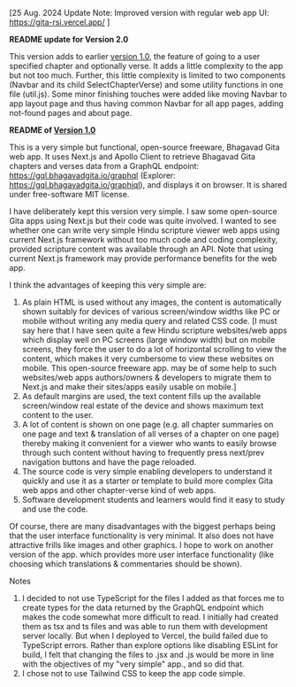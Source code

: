 [25 Aug. 2024 Update Note: Improved version with regular web app UI: https://gita-rsi.vercel.app/ ] 

**README update for Version 2.0**

This version adds to earlier [version 1.0](https://github.com/ravisiyer/verysimplegita/releases/tag/v1.0.0), the feature of going to a user specified chapter and optionally verse. It adds a little complexity to the app but not too much. Further, this little complexity is limited to two components (Navbar and its child SelectChapterVerse) and some utility functions in one file (util.js). Some minor finishing touches were added like moving Navbar to app layout page and thus having common Navbar for all app pages, adding not-found pages and about page.

**README of [Version 1.0](https://github.com/ravisiyer/verysimplegita/releases/tag/v1.0.0)**

This is a very simple but functional, open-source freeware, Bhagavad Gita web app. It uses Next.js and Apollo Client to retrieve Bhagavad Gita chapters and verses data from a GraphQL endpoint: https://gql.bhagavadgita.io/graphql (Explorer: https://gql.bhagavadgita.io/graphiql), and displays it on browser. It is shared under free-software MIT license.

I have deliberately kept this version very simple. I saw some open-source Gita apps using Next.js but their code was quite involved. I wanted to see whether one can write very simple Hindu scripture viewer web apps using current Next.js framework without too much code and coding complexity, provided scripture content was available through an API. Note that using current Next.js framework may provide performance benefits for the web app.

I think the advantages of keeping this very simple are:

1. As plain HTML is used without any images, the content is automatically shown suitably for devices of various screen/window widths like PC or mobile without writing any media query and related CSS code. [I must say here that I have seen quite a few Hindu scripture websites/web apps which display well on PC screens (large window width) but on mobile screens, they force the user to do a lot of horizontal scrolling to view the content, which makes it very cumbersome to view these websites on mobile. This open-source freeware app. may be of some help to such websites/web apps authors/owners & developers to migrate them to Next.js and make their sites/apps easily usable on mobile.]
2. As default margins are used, the text content fills up the available screen/window real estate of the device and shows maximum text content to the user.
3. A lot of content is shown on one page (e.g. all chapter summaries on one page and text & translation of all verses of a chapter on one page) thereby making it convenient for a viewer who wants to easily browse through such content without having to frequently press next/prev navigation buttons and have the page reloaded.
4. The source code is very simple enabling developers to understand it quickly and use it as a starter or template to build more complex Gita web apps and other chapter-verse kind of web apps.
5. Software development students and learners would find it easy to study and use the code.

Of course, there are many disadvantages with the biggest perhaps being that the user interface functionality is very minimal. It also does not have attractive frills like images and other graphics. I hope to work on another version of the app. which provides more user interface functionality (like choosing which translations & commentaries should be shown).

Notes

1. I decided to not use TypeScript for the files I added as that forces me to create types for the data returned by the GraphQL endpoint which makes the code somewhat more difficult to read. I initially had created them as tsx and ts files and was able to run them with development server locally. But when I deployed to Vercel, the build failed due to TypeScript errors. Rather than explore options like disabling ESLint for build, I felt that changing the files to .jsx and .js would be more in line with the objectives of my "very simple" app., and so did that.
2. I chose not to use Tailwind CSS to keep the app code simple.
